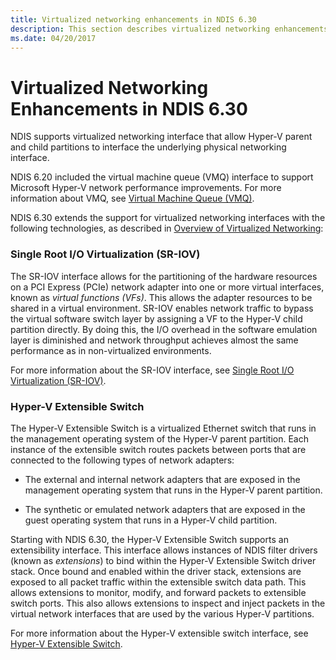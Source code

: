 ```yaml
---
title: Virtualized networking enhancements in NDIS 6.30
description: This section describes virtualized networking enhancements in NDIS 6.30
ms.date: 04/20/2017
---
```


# Virtualized Networking Enhancements in NDIS 6.30


NDIS supports virtualized networking interface that allow Hyper-V parent and child partitions to interface the underlying physical networking interface.

NDIS 6.20 included the virtual machine queue (VMQ) interface to support Microsoft Hyper-V network performance improvements. For more information about VMQ, see [Virtual Machine Queue (VMQ)](virtual-machine-queue--vmq-.md).

NDIS 6.30 extends the support for virtualized networking interfaces with the following technologies, as described in [Overview of Virtualized Networking](overview-of-hyper-v.md):

### Single Root I/O Virtualization (SR-IOV)

The SR-IOV interface allows for the partitioning of the hardware resources on a PCI Express (PCIe) network adapter into one or more virtual interfaces, known as *virtual functions (VFs)*. This allows the adapter resources to be shared in a virtual environment. SR-IOV enables network traffic to bypass the virtual software switch layer by assigning a VF to the Hyper-V child partition directly. By doing this, the I/O overhead in the software emulation layer is diminished and network throughput achieves almost the same performance as in non-virtualized environments.

For more information about the SR-IOV interface, see [Single Root I/O Virtualization (SR-IOV)](single-root-i-o-virtualization--sr-iov-.md).

### Hyper-V Extensible Switch

The Hyper-V Extensible Switch is a virtualized Ethernet switch that runs in the management operating system of the Hyper-V parent partition. Each instance of the extensible switch routes packets between ports that are connected to the following types of network adapters:

-   The external and internal network adapters that are exposed in the management operating system that runs in the Hyper-V parent partition.

-   The synthetic or emulated network adapters that are exposed in the guest operating system that runs in a Hyper-V child partition.

Starting with NDIS 6.30, the Hyper-V Extensible Switch supports an extensibility interface. This interface allows instances of NDIS filter drivers (known as *extensions*) to bind within the Hyper-V Extensible Switch driver stack. Once bound and enabled within the driver stack, extensions are exposed to all packet traffic within the extensible switch data path. This allows extensions to monitor, modify, and forward packets to extensible switch ports. This also allows extensions to inspect and inject packets in the virtual network interfaces that are used by the various Hyper-V partitions.

For more information about the Hyper-V extensible switch interface, see [Hyper-V Extensible Switch](hyper-v-extensible-switch.md).

 

 





